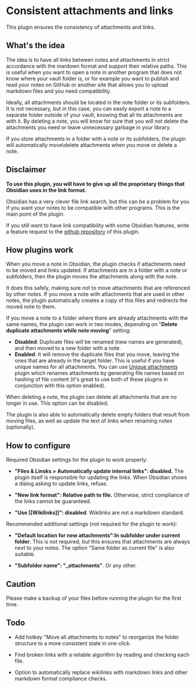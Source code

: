# Consistent attachments and links

This plugin ensures the consistency of attachments and links.


## What's the idea

The idea is to have all links between notes and attachments in strict accordance with the mardown format and support their relative paths. This is useful when you want to open a note in another program that does not know where your vault folder is, or for example you want to publish and read your notes on GitHub or another site that allows you to upload markdown files and you need compatibility.

Ideally, all attachments should be located in the note folder or its subfolders. It is not necessary, but in this case, you can easily export a note to a separate folder outside of your vault, knowing that all its attachments are with it. By deleting a note, you will know for sure that you will not delete the attachments you need or leave unnecessary garbage in your library.

If you store attachments in a folder with a note or its subfolders, the plugin will automatically move\delete attachments when you move or delete a note.

## Disclaimer

**To use this plugin, you will have to give up all the proprietary things that Obsidian uses in the link format.** 

Obsidian has a very clever file link search, but this can be a problem for you if you want your notes to be compatible with other programs. This is the main point of the plugin.

If you still want to have link compatibility with some Obsidian features, write a feature request to the [github repository](https://github.com/derwish-pro/obsidian-consistent-attachments-and-links/issues) of this plugin.


## How plugins work

When you move a note in Obsidian, the plugin checks if attachments need to be moved and links updated. If attachments are in a folder with a note or subfolders, then the plugin moves the attachments along with the note.

It does this safely, making sure not to move attachments that are referenced by other notes. If you move a note with attachments that are used in other notes, the plugin automatically creates a copy of this files and redirects the moved note to them. 

If you move a note to a folder where there are already attachments with the same names, the plugin 
can work in two modes, depending on "**Delete duplicate attachments while note moving**" setting:
- **Disabled**: Duplicate files will be renamed (new names are generated), and then moved to a new folder with a note.
- **Enabled**: It will remove the duplicate files that you move, leaving the ones that are already in the target folder. This is useful if you have unique names for all attachments. You can use [Unique attachments](https://github.com/derwish-pro/obsidian-unique-attachments) plugin which renames attachments by generating file names based on hashing of file content (it's great to use both of these plugins in conjunction with this option enabled).

When deleting a note, the plugin can delete all attachments that are no longer in use. This option can be disabled.

The plugin is also able to automatically delete empty folders that result from moving files, as well as update the text of links when renaming notes (optionally).


## How to configure 
Required Obsidian settings for the plugin to work properly:

- **"Files & Linsks > Automatically update internal links": disabled.** The plugin itself is responsible for updating the links. When Obsidian shows a dialog asking to update links, refuse.

- **"New link format": Relative path to file.** Otherwise, strict compliance of the links cannot be guaranteed.

- **"Use \[\[Wikilinks\]\]": disabled**. Wikilinks are not a markdown standard.

Recommended additional settings (not required for the plugin to work):

- **"Default location for new attachments":In subfolder under current folder**. This is not required, but this ensures that attachments are always next to your notes. The option "Same folder as current file" is also suitable.

- **"Subfolder name": "_attachments"**. Or any other.

## Caution
Please make a backup of your files before running the plugin for the first time.

## Todo

- Add hotkey "Move all attachments to notes" to reorganize the folder structure to a more consistent state in one click.

- Find broken links with a reliable algorithm by reading and checking each file.

- Option to automatically replace wikilinks with markdown links and other markdown format compliance checks.